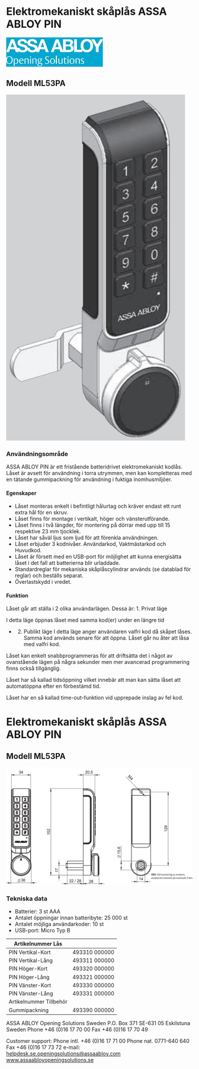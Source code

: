 # Elektromekaniskt skåplås ASSA ABLOY PIN

![](_page_0_Picture_1.jpeg)

## Modell ML53PA

![](_page_0_Picture_3.jpeg)

### **Användningsområde**

ASSA ABLOY PIN är ett fristående batteridrivet elektromekaniskt kodlås. Låset är avsett för användning i torra utrymmen, men kan kompletteras med en tätande gummipackning för användning i fuktiga inomhusmiljöer.

#### **Egenskaper**

- Låset monteras enkelt i befintligt hålurtag och kräver endast ett runt extra hål för en skruv.
- Låset finns för montage i vertikalt, höger och vänsterutförande.
- Låset finns i två längder, för montering på dörrar med upp till 15 respektive 23 mm tjocklek.
- Låset har såväl ljus som ljud för att förenkla användningen.
- Låset erbjuder 3 kodnivåer. Användarkod, Vaktmästarkod och Huvudkod.
- Låset är försett med en USB-port för möjlighet att kunna energisätta låset i det fall att batterierna blir urladdade.
- Standardreglar för mekaniska skåplåscylindrar används (se datablad för reglar) och beställs separat.
- Överlastskydd i vredet.

#### **Funktion**

Låset går att ställa i 2 olika användarlägen. Dessa är: 1. Privat läge

I detta läge öppnas låset med samma kod(er) under en längre tid

- 2. Publikt läge
I detta läge anger användaren valfri kod då skåpet låses. Samma kod används senare för att öppna. Låset går nu åter att låsa med valfri kod.

Låset kan enkelt snabbprogrammeras för att driftsätta det i något av ovanstående lägen på några sekunder men mer avancerad programmering finns också tillgänglig.

Låset har så kallad tidsöppning vilket innebär att man kan sätta låset att automatöppna efter en förbestämd tid.

Låset har en så kallad time-out-funktion vid upprepade inslag av fel kod.

# Elektromekaniskt skåplås ASSA ABLOY PIN

## Modell ML53PA

![](_page_1_Figure_2.jpeg)

### **Tekniska data**

- Batterier: 3 st AAA
- Antalet öppningar innan batteribyte: 25 000 st
- Antalet möjliga användarkoder: 10 st
- USB-port: Micro Typ B

| Artikelnummer Lås       |               |
|-------------------------|---------------|
| PIN Vertikal-Kort       | 493310 000000 |
| PIN Vertikal-Lång       | 493311 000000 |
| PIN Höger-Kort          | 493320 000000 |
| PIN Höger-Lång          | 493321 000000 |
| PIN Vänster-Kort        | 493330 000000 |
| PIN Vänster-Lång        | 493331 000000 |
| Artikelnummer Tillbehör |               |
| Gummipackning           | 493390 000000 |

ASSA ABLOY Opening Solutions Sweden P.O. Box 371 SE-631 05 Eskilstuna Sweden Phone +46 (0)16 17 70 00 Fax +46 (0)16 17 70 49

Customer support: Phone intl. +46 (0)16 17 71 00 Phone nat. 0771-640 640 Fax +46 (0)16 17 73 72 e-mail: helpdesk.se.openingsolutions@assaabloy.com www.assaabloyopeningsolutions.se